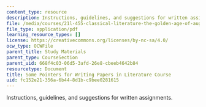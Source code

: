 ```yaml
---
content_type: resource
description: Instructions, guidelines, and suggestions for written assignments.
file: /media/courses/21l-455-classical-literature-the-golden-age-of-augustan-rome-fall-2004/fc152e21356a6b448d1bc9bee0281615_som_point_f_writ.pdf
file_type: application/pdf
learning_resource_types: []
license: https://creativecommons.org/licenses/by-nc-sa/4.0/
ocw_type: OCWFile
parent_title: Study Materials
parent_type: CourseSection
parent_uid: 668f4c03-06d5-3afd-26e8-cbeeb4642b84
resourcetype: Document
title: Some Pointers for Writing Papers in Literature Course
uid: fc152e21-356a-6b44-8d1b-c9bee0281615
---
```

Instructions, guidelines, and suggestions for written assignments.